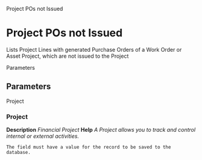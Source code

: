 
Project POs not Issued
# Project POs not Issued


Lists Project Lines with generated Purchase Orders of a Work Order or Asset Project, which are not issued to the Project

Parameters
## Parameters


Project
### Project

**Description**
 *Financial Project*
**Help**
 *A Project allows you to track and control internal or external activities.*

```
The field must have a value for the record to be saved to the database.
```